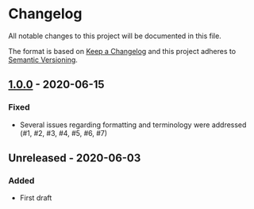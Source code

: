 # Changelog

All notable changes to this project will be documented in this file.

The format is based on [Keep a Changelog](http://keepachangelog.com/en/1.0.0/)
and this project adheres to [Semantic Versioning](http://semver.org/spec/v2.0.0.html).

## [1.0.0] - 2020-06-15

### Fixed

- Several issues regarding formatting and terminology were addressed (#1, #2, #3, #4, #5, #6, #7)


## Unreleased - 2020-06-03

### Added
- First draft

[1.0.0]: https://gitlab.ilabt.imec.be/data-validation/validation-editor/shapeuml-spec/-/tags/v1.0.0

